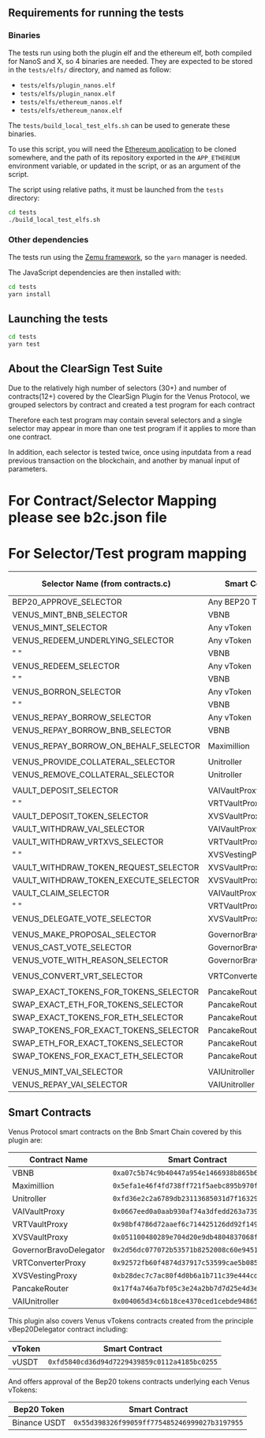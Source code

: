 ## Requirements for running the tests

### Binaries

The tests run using both the plugin elf and the ethereum elf, both compiled for
NanoS and X, so 4 binaries are needed. They are expected to be stored in the
`tests/elfs/` directory, and named as follow:

* `tests/elfs/plugin_nanos.elf`
* `tests/elfs/plugin_nanox.elf`
* `tests/elfs/ethereum_nanos.elf`
* `tests/elfs/ethereum_nanox.elf`

The `tests/build_local_test_elfs.sh` can be used to generate these binaries.

To use this script, you will need the
[Ethereum application](https://github.com/LedgerHQ/app-ethereum) to be cloned
somewhere, and the path of its repository exported in the `APP_ETHEREUM`
environment variable, or updated in the script, or as an argument of the script.

The script using relative paths, it must be launched from the `tests` directory:

```bash
cd tests
./build_local_test_elfs.sh
```

### Other dependencies

The tests run using the [Zemu framework](https://github.com/Zondax/zemu),
so the `yarn` manager is needed.

The JavaScript dependencies are then installed with:

```bash
cd tests
yarn install
```

## Launching the tests

```bash
cd tests
yarn test
```


## About the ClearSign Test Suite

Due to the relatively high number of selectors (30+) and number of contracts(12+) covered by the ClearSign Plugin for the Venus Protocol, we grouped selectors by contract and created a test program for each contract

Therefore each test program may contain several selectors and a single selector may appear in more than one test program if it applies to more than one contract.

In addition, each selector is tested twice, once using inputdata from a read previous transaction on the blockchain, and another by manual input of parameters.


# For Contract/Selector Mapping please see b2c.json file

# For Selector/Test program mapping


| Selector Name  (from contracts.c)    | Smart Contract         | Test Suite Name |
| ------------------------------------ | ---------------------- | --------------- |
| BEP20_APPROVE_SELECTOR               | Any BEP20 Token        | bep20_usdt      |
| VENUS_MINT_BNB_SELECTOR              | VBNB                   | vbnb            |
| VENUS_MINT_SELECTOR                  | Any vToken             | vtoken_vusdt    |
| VENUS_REDEEM_UNDERLYING_SELECTOR     | Any vToken             | vtoken_vusdt    |
|       "           "                  | VBNB                   | vbnb            |
| VENUS_REDEEM_SELECTOR                | Any vToken             | vtoken_vusdt    |
|       "           "                  | VBNB                   | vbnb            |
| VENUS_BORRON_SELECTOR                | Any vToken             | vtoken_vusdt    |
|       "           "                  | VBNB                   | vbnb            |
| VENUS_REPAY_BORROW_SELECTOR          | Any vToken             | vtoken_vusdt    |
| VENUS_REPAY_BORROW_BNB_SELECTOR      | VBNB                   | vbnb            |
|                                      |                        |                 |
| VENUS_REPAY_BORROW_ON_BEHALF_SELECTOR| Maximillion            | maximillion     |
|                                      |                        |                 |
| VENUS_PROVIDE_COLLATERAL_SELECTOR    | Unitroller             | unitroller      |
| VENUS_REMOVE_COLLATERAL_SELECTOR     | Unitroller             | unitroller      |
|                                      |                        |                 |
| VAULT_DEPOSIT_SELECTOR               | VAIVaultProxy          | vaivault        |
|       "            "                 | VRTVaultProxy          | vrtvault        |
| VAULT_DEPOSIT_TOKEN_SELECTOR         | XVSVaultProxy          | xvsvault        |
| VAULT_WITHDRAW_VAI_SELECTOR          | VAIVaultProxy          | vaivault        |
| VAULT_WITHDRAW_VRTXVS_SELECTOR       | VRTVaultProxy          | vaivault        |
|       "            "                 | XVSVestingProxy        | xvsvesting      |
| VAULT_WITHDRAW_TOKEN_REQUEST_SELECTOR| XVSVaultProxy          | xvsvault        |
| VAULT_WITHDRAW_TOKEN_EXECUTE_SELECTOR| XVSVaultProxy          | xvsvault        |
| VAULT_CLAIM_SELECTOR                 | VAIVaultProxy          | vaivault        |
|       "            "                 | VRTVaultProxy          | vrtvault        |
| VENUS_DELEGATE_VOTE_SELECTOR         | XVSVaultProxy          | xvsvault        |
|                                      |                        |                 |
| VENUS_MAKE_PROPOSAL_SELECTOR         | GovernorBravoDelegator | governor        |
| VENUS_CAST_VOTE_SELECTOR             | GovernorBravoDelegator | governor        |
| VENUS_VOTE_WITH_REASON_SELECTOR      | GovernorBravoDelegator | governor        |
|                                      |                        |                 |
| VENUS_CONVERT_VRT_SELECTOR           | VRTConverterProxy      | vrtconvert      |
|                                      |                        |                 |
| SWAP_EXACT_TOKENS_FOR_TOKENS_SELECTOR| PancakeRouter          | pancakerouter   |
| SWAP_EXACT_ETH_FOR_TOKENS_SELECTOR   | PancakeRouter          | pancakerouter   |
| SWAP_EXACT_TOKENS_FOR_ETH_SELECTOR   | PancakeRouter          | pancakerouter   |
| SWAP_TOKENS_FOR_EXACT_TOKENS_SELECTOR| PancakeRouter          | pancakerouter   |
| SWAP_ETH_FOR_EXACT_TOKENS_SELECTOR   | PancakeRouter          | pancakerouter   |
| SWAP_TOKENS_FOR_EXACT_ETH_SELECTOR   | PancakeRouter          | pancakerouter   |
|                                      |                        |                 |
| VENUS_MINT_VAI_SELECTOR              | VAIUnitroller          | vaiunitroller   |
| VENUS_REPAY_VAI_SELECTOR             | VAIUnitroller          | vaiunitroller   |


## Smart Contracts

Venus Protocol smart contracts on the Bnb Smart Chain covered by this plugin are:

| Contract Name          | Smart Contract                               |
| ---------------------- | -------------------------------------------- |
| VBNB                   | `0xa07c5b74c9b40447a954e1466938b865b6bbea36` |
| Maximillion            | `0x5efa1e46f4fd738ff721f5aebc895b970f13e8a1` |
| Unitroller             | `0xfd36e2c2a6789db23113685031d7f16329158384` |
| VAIVaultProxy          | `0x0667eed0a0aab930af74a3dfedd263a73994f216` |
| VRTVaultProxy          | `0x98bf4786d72aaef6c714425126dd92f149e3f334` |
| XVSVaultProxy          | `0x051100480289e704d20e9db4804837068f3f9204` |
| GovernorBravoDelegator | `0x2d56dc077072b53571b8252008c60e945108c75a` |
| VRTConverterProxy      | `0x92572fb60f4874d37917c53599cae5b085b9facd` |
| XVSVestingProxy        | `0xb28dec7c7ac80f4d0b6a1b711c39e444cde8b2ce` |
| PancakeRouter          | `0x17f4a746a7bf05c3e24a2bb7d7d25e4d3e5bbe3e` |
| VAIUnitroller          | `0x004065d34c6b18ce4370ced1cebde94865dbfafe` |


This plugin also covers Venus vTokens contracts created from the principle vBep20Delegator contract including:

| vToken                 | Smart Contract                               |
| ---------------------- | -------------------------------------------- |
| vUSDT                  | `0xfd5840cd36d94d7229439859c0112a4185bc0255` |


And offers approval of the Bep20 tokens contracts underlying each Venus vTokens:

| Bep20 Token            | Smart Contract                               |
| ---------------------- | -------------------------------------------- |
| Binance USDT           | `0x55d398326f99059ff775485246999027b3197955` |



